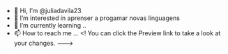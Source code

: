 - 👋 Hi, I’m @juliadavila23
- 👀 I’m interested in  aprenser a progamar novas linguagens
- 🌱 I’m currently learning ..
- 📫 How to reach me ...
<!
You can click the Preview link to take a look at your changes.
--->
